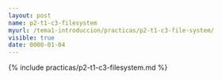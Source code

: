 ```yaml
---
layout: post
name: p2-t1-c3-filesystem
myurl: /tema1-introduccion/practicas/p2-t1-c3-file-system/
visible: true
date: 0000-01-04
---
```


{% include practicas/p2-t1-c3-filesystem.md %}
